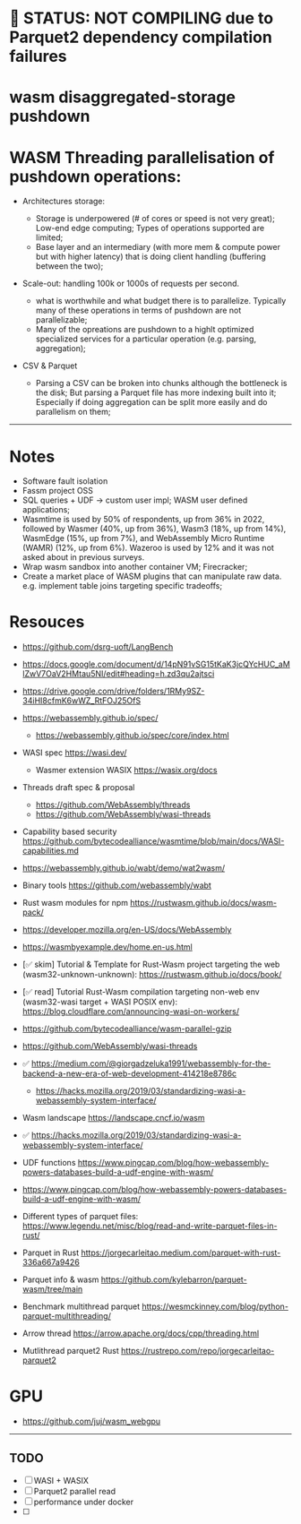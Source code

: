 # 🚨 STATUS: NOT COMPILING due to Parquet2 dependency compilation failures

# wasm disaggregated-storage pushdown


# WASM Threading parallelisation of pushdown operations: 

- Architectures storage: 
    - Storage is underpowered (# of cores or speed is not very great); Low-end edge computing; Types of operations supported are limited; 
    - Base layer and an intermediary (with more mem & compute power but with higher latency) that is doing client handling (buffering between the two); 
	
- Scale-out: handling 100k or 1000s of requests per second. 
    - what is worthwhile and what budget there is to parallelize. Typically many of these operations in terms of pushdown are not parallelizable;
	- Many of the opreations are pushdown to a highlt optimized specialized services for a particular operation (e.g. parsing, aggregation);  

- CSV & Parquet
	- Parsing a CSV can be broken into chunks although the bottleneck is the disk; But parsing a Parquet file has more indexing built into it; Especially if doing aggregation can be split more easily and do parallelism on them; 

___

# Notes
- Software fault isolation
- Fassm project OSS
- SQL queries + UDF → custom user impl; WASM user defined applications;
- Wasmtime is used by 50% of respondents, up from 36% in 2022, followed by Wasmer (40%, up from 36%), Wasm3 (18%, up from 14%), WasmEdge (15%, up from 7%), and WebAssembly Micro Runtime (WAMR) (12%, up from 6%). Wazeroo is used by 12% and it was not asked about in previous surveys.
- Wrap wasm sandbox into another container VM; Firecracker; 
- Create a market place of WASM plugins that can manipulate raw data. e.g. implement table joins targeting specific tradeoffs; 

# Resouces
- https://github.com/dsrg-uoft/LangBench 
- https://docs.google.com/document/d/14pN91vSG15tKaK3jcQYcHUC_aMlZwV7OaV2HMtau5NI/edit#heading=h.zd3qu2ajtsci
- https://drive.google.com/drive/folders/1RMy9SZ-34iHI8cfmK6wWZ_RtFOJ25OfS
- https://webassembly.github.io/spec/
    - https://webassembly.github.io/spec/core/index.html
- WASI spec https://wasi.dev/
    - Wasmer extension WASIX https://wasix.org/docs
- Threads draft spec & proposal
    - https://github.com/WebAssembly/threads
    - https://github.com/WebAssembly/wasi-threads
- Capability based security https://github.com/bytecodealliance/wasmtime/blob/main/docs/WASI-capabilities.md


- https://webassembly.github.io/wabt/demo/wat2wasm/
- Binary tools https://github.com/webassembly/wabt
- Rust wasm modules for npm https://rustwasm.github.io/docs/wasm-pack/
- https://developer.mozilla.org/en-US/docs/WebAssembly
- https://wasmbyexample.dev/home.en-us.html
- [✅ skim] Tutorial & Template for Rust-Wasm project targeting the web (wasm32-unknown-unknown): https://rustwasm.github.io/docs/book/
- [✅ read] Tutorial Rust-Wasm compilation targeting non-web env (wasm32-wasi target + WASI POSIX env): https://blog.cloudflare.com/announcing-wasi-on-workers/
- https://github.com/bytecodealliance/wasm-parallel-gzip
- https://github.com/WebAssembly/wasi-threads 
- ✅ https://medium.com/@giorgadzeluka1991/webassembly-for-the-backend-a-new-era-of-web-development-414218e8786c
    - https://hacks.mozilla.org/2019/03/standardizing-wasi-a-webassembly-system-interface/
- Wasm landscape https://landscape.cncf.io/wasm 
- ✅ https://hacks.mozilla.org/2019/03/standardizing-wasi-a-webassembly-system-interface/
- UDF functions https://www.pingcap.com/blog/how-webassembly-powers-databases-build-a-udf-engine-with-wasm/
- https://www.pingcap.com/blog/how-webassembly-powers-databases-build-a-udf-engine-with-wasm/
- Different types of parquet files: https://www.legendu.net/misc/blog/read-and-write-parquet-files-in-rust/
- Parquet in Rust https://jorgecarleitao.medium.com/parquet-with-rust-336a667a9426
- Parquet info & wasm https://github.com/kylebarron/parquet-wasm/tree/main
- Benchmark multithread parquet https://wesmckinney.com/blog/python-parquet-multithreading/
- Arrow thread https://arrow.apache.org/docs/cpp/threading.html
- Mutlithread parquet2 Rust https://rustrepo.com/repo/jorgecarleitao-parquet2

# GPU 
-   https://github.com/juj/wasm_webgpu

___

## TODO
- [ ] WASI + WASIX
- [ ] Parquet2 parallel read
- [ ] performance under docker
- [ ] 